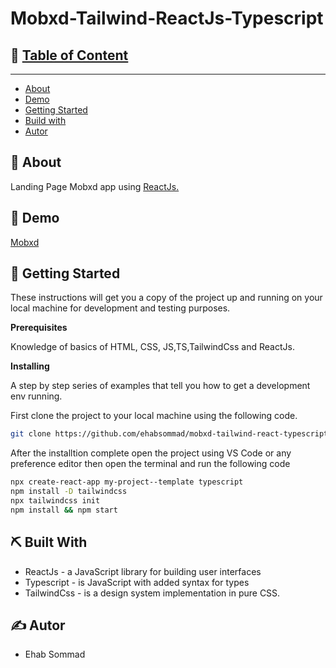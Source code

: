 # Mobxd-Tailwind-ReactJs-Typescript

## 📝 [Table of Content](#about)
---
- [About](#about)
- [Demo](#demo)
- [Getting Started](#getting_started)
- [Build with](#built_with)
- [Autor](#autor)

## 🧐 About <a name = "about"></a> 

Landing Page Mobxd app using [ReactJs.](https://reactjs.org/)

## 🎥 Demo <a name = "demo"></a>

[Mobxd](https://mobxd-tailwind-react-typescript-sigma.vercel.app/)

## 🏁 Getting Started

These instructions will get you a copy of the project up and running on your local machine for development and testing purposes.

**Prerequisites**

Knowledge of basics of HTML, CSS, JS,TS,TailwindCss and ReactJs.

**Installing**

A step by step series of examples that tell you how to get a development env running.

First clone the project to your local machine using the following code.


```bash
git clone https://github.com/ehabsommad/mobxd-tailwind-react-typescript.git
```

After the installtion complete open the project using VS Code or any preference editor then open the terminal and run the following code

```bash
npx create-react-app my-project--template typescript
npm install -D tailwindcss
npx tailwindcss init
npm install && npm start
```
## ⛏️ Built With

* ReactJs - a JavaScript library for building user interfaces
* Typescript - is JavaScript with added syntax for types
* TailwindCss -  is a design system implementation in pure CSS.

## ✍️ Autor

* Ehab Sommad 